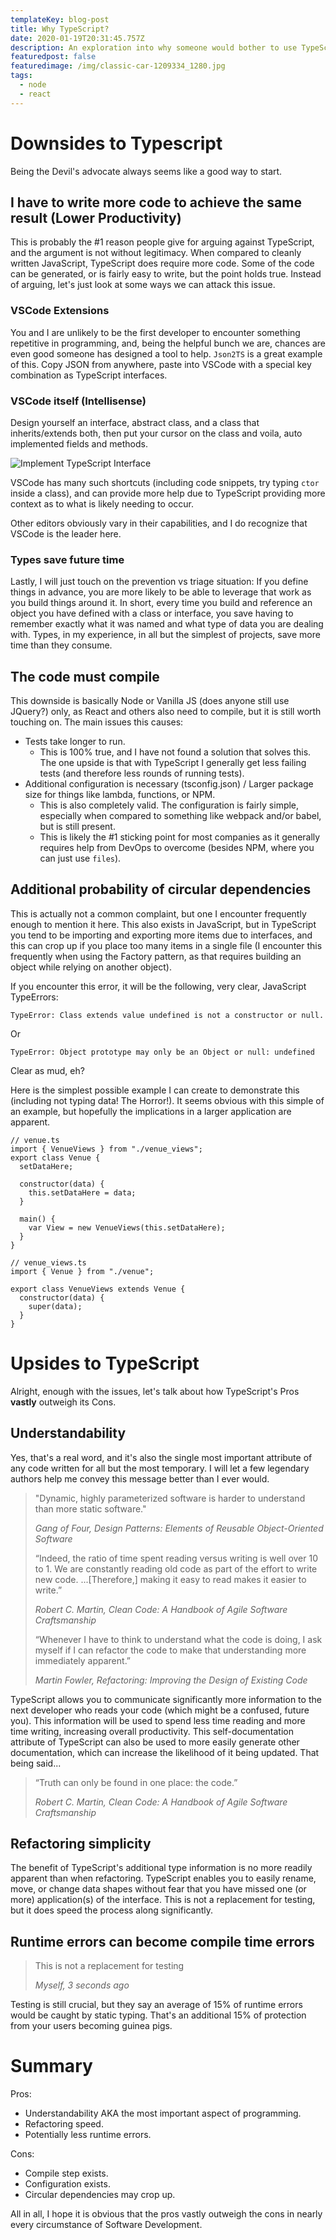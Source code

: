 ```yaml
---
templateKey: blog-post
title: Why TypeScript?
date: 2020-01-19T20:31:45.757Z
description: An exploration into why someone would bother to use TypeScript over JavaScript
featuredpost: false
featuredimage: /img/classic-car-1209334_1280.jpg
tags:
  - node
  - react
---
```

# Downsides to Typescript

Being the Devil's advocate always seems like a good way to start.

## I have to write more code to achieve the same result (Lower Productivity)

This is probably the #1 reason people give for arguing against TypeScript, and the argument is not without legitimacy.  When compared to cleanly written JavaScript, TypeScript does require more code.   Some of the code can be generated, or is fairly easy to write, but the point holds true.  Instead of arguing, let's just look at some ways we can attack this issue.

### VSCode Extensions

You and I are unlikely to be the first developer to encounter something repetitive in programming, and, being the helpful bunch we are, chances are even good someone has designed a tool to help.  `Json2TS` is a great example of this.  Copy JSON from anywhere, paste into VSCode with a special key combination as TypeScript interfaces.

### VSCode itself (Intellisense)

Design yourself an interface, abstract class, and a class that inherits/extends both, then put your cursor on the class and voila, auto implemented fields and methods.

![Implement TypeScript Interface](/img/implement_interface.jpg "Implement TypeScript Interface")

VSCode has many such shortcuts (including code snippets, try typing `ctor` inside a class), and can provide more help due to TypeScript providing more context as to what is likely needing to occur.

Other editors obviously vary in their capabilities, and I do recognize that VSCode is the leader here.

### Types save future time

Lastly, I will just touch on the prevention vs triage situation: If you define things in advance, you are more likely to be able to leverage that work as you build things around it.  In short, every time you build and reference an object you have defined with a class or interface, you save having to remember exactly what it was named and what type of data you are dealing with.  Types, in my experience, in all but the simplest of projects, save more time than they consume.

## The code must compile

This downside is basically Node or Vanilla JS (does anyone still use JQuery?) only, as React and others also need to compile, but it is still worth touching on.  The main issues this causes:

* Tests take longer to run.
  * This is 100% true, and I have not found a solution that solves this.  The one upside is that with TypeScript I generally get less failing tests (and therefore less rounds of running tests).
* Additional configuration is necessary (tsconfig.json) / Larger package size for things like lambda, functions, or NPM.
  * This is also completely valid.  The configuration is fairly simple, especially when compared to something like webpack and/or babel, but is still present.
  * This is likely the #1 sticking point for most companies as it generally requires help from DevOps to overcome (besides NPM, where you can just use `files`).

## Additional probability of circular dependencies

This is actually not a common complaint, but one I encounter frequently enough to mention it here.  This also exists in JavaScript, but in TypeScript you tend to be importing and exporting more items due to interfaces, and this can crop up if you place too many items in a single file (I encounter this frequently when using the Factory pattern, as that requires building an object while relying on another object).

If you encounter this error, it will be the following, very clear, JavaScript TypeErrors:

```
TypeError: Class extends value undefined is not a constructor or null.
```

Or

```
TypeError: Object prototype may only be an Object or null: undefined
```

Clear as mud, eh?

Here is the simplest possible example I can create to demonstrate this (including not typing data! The Horror!).  It seems obvious with this simple of an example, but hopefully the implications in a larger application are apparent.

```
// venue.ts
import { VenueViews } from "./venue_views";
export class Venue {
  setDataHere;

  constructor(data) {
    this.setDataHere = data;
  }

  main() {
    var View = new VenueViews(this.setDataHere);
  }
}
```

```
// venue_views.ts
import { Venue } from "./venue";

export class VenueViews extends Venue {
  constructor(data) {
    super(data);
  }
}
```

# Upsides to TypeScript

Alright, enough with the issues, let's talk about how TypeScript's Pros **vastly** outweigh its Cons.

## Understandability

Yes, that's a real word, and it's also the single most important attribute of any code written for all but the most temporary.  I will let a few legendary authors help me convey this message better than I ever would.

> "Dynamic, highly parameterized software is harder to understand than more static software."
>
> _Gang of Four, Design Patterns: Elements of Reusable Object-Oriented Software_
>
> “Indeed, the ratio of time spent reading versus writing is well over 10 to 1. We are constantly reading old code as part of the effort to write new code. ...\[Therefore,] making it easy to read makes it easier to write.”
>
> _Robert C. Martin, Clean Code: A Handbook of Agile Software Craftsmanship_
>
> “Whenever I have to think to understand what the code is doing, I ask myself if I can refactor the code to make that understanding more immediately apparent.”
>
> _Martin Fowler, Refactoring: Improving the Design of Existing Code_

TypeScript allows you to communicate significantly more information to the next developer who reads your code (which might be a confused, future you).  This information will be used to spend less time reading and more time writing, increasing overall productivity.  This self-documentation attribute of TypeScript can also be used to more easily generate other documentation, which can increase the likelihood of it being updated.  That being said...

> “Truth can only be found in one place: the code.”
>
> _Robert C. Martin, Clean Code: A Handbook of Agile Software Craftsmanship_

## Refactoring simplicity

The benefit of TypeScript's additional type information is no more readily apparent than when refactoring.  TypeScript enables you to easily rename, move, or change data shapes without fear that you have missed one (or more) application(s) of the interface.  This is not a replacement for testing, but it does speed the process along significantly.

## Runtime errors can become compile time errors

> This is not a replacement for testing
>
> _Myself, 3 seconds ago_

Testing is still crucial, but they say an average of 15% of runtime errors would be caught by static typing.  That's an additional 15% of protection from your users becoming guinea pigs.

# Summary

Pros:

* Understandability AKA the most important aspect of programming.
* Refactoring speed.
* Potentially less runtime errors.

Cons:

* Compile step exists.
* Configuration exists.
* Circular dependencies may crop up.

All in all, I hope it is obvious that the pros vastly outweigh the cons in nearly every circumstance of Software Development.
